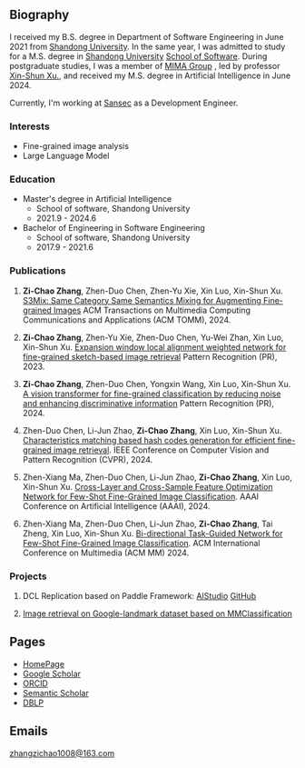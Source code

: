 ## Biography

I received my B.S. degree in Department of Software Engineering in June 2021 from [Shandong University](http://www.sdu.edu.cn/). In the same year, I was admitted to study for a M.S. degree in [Shandong University](http://www.sdu.edu.cn/) [School of Software](https://www.sc.sdu.edu.cn/). During postgraduate studies, I was a member of [MIMA Group](http://mima.sdu.edu.cn/) , led by professor [Xin-Shun Xu.](http://mima.sdu.edu.cn/Members/xinshunxu), and received my M.S. degree in Artificial Intelligence in June 2024.

Currently, I'm working at [Sansec](https://www.sansec.com.cn/) as a Development Engineer.

### Interests

- Fine-grained image analysis
- Large Language Model

### Education

- Master's degree in Artificial Intelligence
  - School of software, Shandong University
  - 2021.9 - 2024.6
- Bachelor of Engineering in Software Engineering
  - School of software, Shandong University
  - 2017.9 - 2021.6


### Publications

1. **Zi-Chao Zhang**, Zhen-Duo Chen, Zhen-Yu Xie, Xin Luo, Xin-Shun Xu. [S3Mix: Same Category Same Semantics Mixing for Augmenting Fine-grained Images](https://dl.acm.org/doi/10.1145/3605892) ACM Transactions on Multimedia Computing Communications and Applications (ACM TOMM), 2024.

2. **Zi-Chao Zhang**, Zhen-Yu Xie, Zhen-Duo Chen, Yu-Wei Zhan, Xin Luo, Xin-Shun Xu. [Expansion window local alignment weighted network for fine-grained sketch-based image retrieval](https://www.sciencedirect.com/science/article/abs/pii/S0031320323005903) Pattern Recognition (PR), 2023. 

3. **Zi-Chao Zhang**, Zhen-Duo Chen, Yongxin Wang, Xin Luo, Xin-Shun Xu. [A vision transformer for fine-grained classification by reducing noise and enhancing discriminative information](https://www.sciencedirect.com/science/article/abs/pii/S0031320323006775) Pattern Recognition (PR), 2024. 

4. Zhen-Duo Chen, Li-Jun Zhao, **Zi-Chao Zhang**, Xin Luo, Xin-Shun Xu. [Characteristics matching based hash codes generation for efficient fine-grained image retrieval](https://openaccess.thecvf.com/content/CVPR2024/papers/Chen_Characteristics_Matching_Based_Hash_Codes_Generation_for_Efficient_Fine-grained_Image_CVPR_2024_paper.pdf). IEEE Conference on Computer Vision and Pattern Recognition (CVPR), 2024.

5. Zhen-Xiang Ma, Zhen-Duo Chen, Li-Jun Zhao, **Zi-Chao Zhang**, Xin Luo, Xin-Shun Xu. [Cross-Layer and Cross-Sample Feature Optimization Network for Few-Shot Fine-Grained Image Classification](https://ojs.aaai.org/index.php/AAAI/article/view/28208). AAAI Conference on Artificial Intelligence (AAAI), 2024.

6. Zhen-Xiang Ma, Zhen-Duo Chen, Li-Jun Zhao, **Zi-Chao Zhang**, Tai Zheng, Xin Luo, Xin-Shun Xu. [Bi-directional Task-Guided Network for Few-Shot Fine-Grained Image Classification](https://openreview.net/pdf?id=FwlYlM6nLj). ACM International Conference on Multimedia (ACM MM) 2024.

### Projects

1. DCL Replication based on Paddle Framework: [AIStudio](https://aistudio.baidu.com/aistudio/projectdetail/3955190) [GitHub](https://github.com/zzc98/PaddlePaddle_DCL)

2. [Image retrieval on Google-landmark dataset based on MMClassification](https://github.com/zzc98/mmclassification/issues/1)


## Pages

- [HomePage](https://zzc98.github.io)
- [Google Scholar](https://scholar.google.no/citations?user=Tc-PRBQAAAAJ)
- [ORCID](https://orcid.org/0000-0003-1365-4401)
- [Semantic Scholar](https://www.semanticscholar.org/author/2128158898)
- [DBLP](https://dblp.org/pid/276/0696-2)

## Emails

zhangzichao1008@163.com
